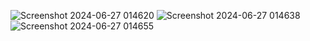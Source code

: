 ![Screenshot 2024-06-27 014620](https://github.com/Prathwalker/Weather-Check-WebApp/assets/129682086/39d13491-f72c-482e-aea4-e35c8775cee0)
![Screenshot 2024-06-27 014638](https://github.com/Prathwalker/Weather-Check-WebApp/assets/129682086/63517782-af26-49d8-92fc-b894e64f013b)
![Screenshot 2024-06-27 014655](https://github.com/Prathwalker/Weather-Check-WebApp/assets/129682086/33b393bc-83b8-4895-b047-e808c28fd1fc)
